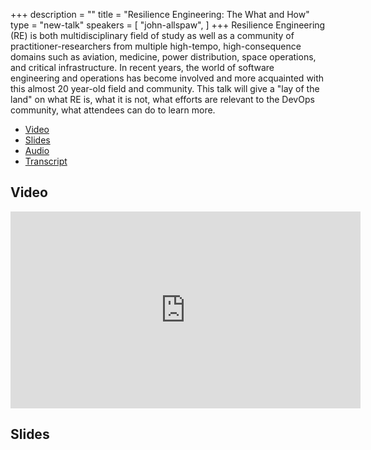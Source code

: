 +++
description = ""
title = "Resilience Engineering: The What and How"
type = "new-talk"
speakers = [
        "john-allspaw",
]
+++
Resilience Engineering (RE) is both multidisciplinary field of study as well as a community of practitioner-researchers from multiple high-tempo, high-consequence domains such as aviation, medicine, power distribution, space operations, and critical infrastructure. In recent years, the world of software engineering and operations has become involved and more acquainted with this almost 20 year-old field and community. This talk will give a "lay of the land" on what RE is, what it is not, what efforts are relevant to the DevOps community, what attendees can do to learn more.

* [Video](https://youtu.be/9f4-Z8Tasa8)
* [Slides](https://speakerdeck.com/jallspaw/resilience-engineering-how-and-what)
* [Audio](http://traffic.libsyn.com/devopsdays/resilience-engineeing-john-allspaw.mp3)
* [Transcript](/events/2019-washington-dc/transcripts/resilience-engineering.pdf)


## Video

<iframe width="560" height="315" src="https://www.youtube.com/embed/9f4-Z8Tasa8" frameborder="0" allow="accelerometer; autoplay; encrypted-media; gyroscope; picture-in-picture" allowfullscreen></iframe>

## Slides

<script async class="speakerdeck-embed" data-id="7e3f47066e4a426fb735b05e0faa37ce" data-ratio="1.77777777777778" src="//speakerdeck.com/assets/embed.js"></script>